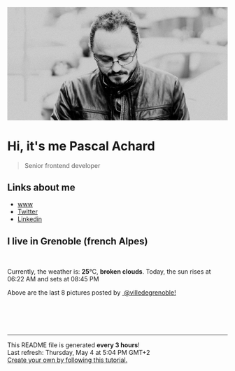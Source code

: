 ![Pascal Achard](./images/photo-pascal-achard.jpg)
# Hi, it's me Pascal Achard
> Senior frontend developer

## Links about me
- [www](https://www.pascal-achard.com)
- [Twitter](https://twitter.com/botmaster)
- [Linkedin](http://www.linkedin.com/in/pascal-achard)


## I live in Grenoble (french Alpes)
<img src="https://openweathermap.org/img/wn/04d@2x.png" alt="">

Currently, the weather is: **25**°C, **broken clouds**.
Today, the sun rises at 06:22 AM and sets at 08:45 PM

Above are the last 8 pictures posted by <a href="https://www.instagram.com/villedegrenoble/" target="_blank"><img alt="" src="https://upload.wikimedia.org/wikipedia/commons/thumb/e/e7/Instagram_logo_2016.svg/1024px-Instagram_logo_2016.svg.png" width="20"/> @villedegrenoble!</a>

<p style="display: flex; flex-wrap: wrap; gap: 20px;">
        <img src="https://cdn1.picuki.com/hosted-by-instagram/q/0exhNuNYnjBcaS3SYdxKjf8F2vJ1WgxSZ60STLepjSVmIR1vLHOapZA0mpCj4yRwKwVlASuRYzxk4I8tVl5TDj1%7C%7COkbfQbSNTDZW6qmcV+zN1T1v859pkr42LXYbZH+n%7C%7CssoVwmYdSgIGaYDG7uo%7C%7CesJ+vPucjEHpi2VNrQT9zJBpY6uSKVKz8B13bHR1Bv9vdBhYgJE8VQpMBQ7odLUvj8ESLnzNskg6PA5RbMCg8kW%7C%7C+7piSS1X24ldihBGTOguYrVwr9T0GXXejYH9GmkGqEXIE1GlHqphzgck7QRvamtZL8r3Po17IH4fTcED3tJhjVPsdK+lCGQPy38mUxanjCD%7C%7CZK3UPQv9bDXDuCxcO%7C%7CQxDblfIaMEuhaXG4XDuvhe2aJBfSfDP9DvYl4KutCz2%7C%7Cz%7C%7CwPgIuShiDZUVBEMvDqIM4F5R6DFwqv1oHU=.jpeg" alt="" width="200"/>
        <img src="https://cdn1.picuki.com/hosted-by-instagram/q/0exhNuNYnjBcaS3SYdxKjf8F2vJ1Wg5SZ60STLepjSVmIR1vLHOapZA0mpCl6yRxIwVgFDeSYzxk4IwuWF9UDj14PUDXQLaLSjhc6a6YU+vN0jVn9ZdmlrkyLXwfYHen%7C%7C8srXAmYdSgIGaYDG7uo%7C%7CesJ+fjrcjcFrjOMNbRKmDdttdCwFahlza4lsfe4kx2xu5xncG114WNxahlw5OLUqQUCSKnjMcF6saR5UvoPjsBRprygmCG2GGM5b295BTGS9IjOkqg8iyDXdzQspjD3Ee8EIU8hjl246gwp%7C%7C5wJmpaBOdtE+MYHsrX1SzRBWmhm+jVBocW+xzTsSUGI%7C%7CgVRwGKOlf7kNPEu+8WgGtKbd+jZxw31TL%7C%7CyLK1jU1ZfFMjcW3zwMN6dDdlUlLtbEOBU+lHt0RLsUr%7C%7Ci%7C%7ChQ3CzAX1WDeW8FVZq7b+6GnzWTZhmDWpgNqws4=.jpeg" alt="" width="200"/>
        <img src="https://cdn1.picuki.com/hosted-by-instagram/q/0exhNuNYnjBcaS3SYdxKjf8F2vJ1Wg9SZ60STLepjSVmIR1vLHOapZA0mpCl6yRxIwVgFDeSYzxk54wtWFhXCj17PkXcQbyIRTlX66SfV+mhvDdn8pZhkr40KXYeY3ao88MlOzjYMTIfQeoEH%7C%7Cb2rvUW+%7C%7C7wbTYNpi2TNLxCyQlWotfpUrJy9ZRzt52U1h+189JldAJZ+jtvdBFundPZlTIeAefzPcBgoK9jC7QIjZNIuaHtnyuxH34+emlsFj3RuYTM2dENhhzrdSFlqjHwAZY1LHMRiVbmojIA6rgI26+hZ9VM4ac7v5qCbSACW2E2hjtfwZftgALsSUGImUBRwT2Ej+b3ffZ79sXPBPW%7C%7Ccs29zifNNpvZA7FOVH8eWffhXWb2EOezK8FylINZGe1G2k+t8RO3Z4Ks%7C%7CVV+AWgc12HcX7YgG7uiyqyb4X7U32WIpFZpkg==.jpeg" alt="" width="200"/>
        <img src="https://cdn1.picuki.com/hosted-by-instagram/q/0exhNuNYnjBcaS3SYdxKjf8F2vJ1Wg5SZ60STLepjSVmIR1vLHOapZA0mpCj4yRwKwVlASuRYzxk54woU1tTCj18P0PeTbSLTzlU66uRU+ymvD1v9ZJknbkyKHAWbXGq9cUlVWCpNWwSDv5PHL%7C%7Clo7gX5v%7C%7CsbCgEpjuSKrVCkGZTjse3TO9%7C%7C2pYf5%7C%7CHSv1izv9QpcmkazXgpdAd4+pvlpDk1VOCtIc17q7VySKNBicMCv6K91Sa8H2QkaHp%7C%7CECKet8XCkONFui3rSzY57zz2F%7C%7C99EEIdvlqztEslvqEAm5K1ZKlXjd8A6fLlW2oqGWlvqklPv6XslHPaSkGI%7C%7CmIUwGPRn+T8J7gprsigdcy8U%7C%7Cj89gvXPZrXPIwcZVg%7C%7CTcyAYUvOePOAVZp1pY11LPla03O%7C%7C1jCLTOj69D9AQjpP3mLfWcYnENjFgpCq8UjDiznT+AE%7C%7CwZ65.jpeg" alt="" width="200"/>
        <img src="https://cdn1.picuki.com/hosted-by-instagram/q/0exhNuNYnjBcaS3SYdxKjf8F2vJ1WgxSZ60STLepjSVmIR1vLHOapZA0mpCl6yRxIwVgFDeSYzxk54MqVlxZDz18PEDZTrOBSzdW66mfXevN0jVv%7C%7CZNklrwxJHUWYX6n9MYvXQmYdSgIGaYDG7uo%7C%7CesJ+fLscjcApTWMNbFBnjdttdCwFahlza4lsfe4kx2xu5xncG114WNxahlw5OLUqQUCSKnjMcF6saR5UvoPjsBRpr6gmCG2GGM5b295BTGS9IjOkqg8iyDXdzQspjD3Fe8EIU8hjl246kYovLl+t9SJA4F6+MZ1ufjcVn9BWmhm+jVBocW+xzTsSUGI%7C%7CgVRwGKOlf7kNPEu+8WgGtKbccnz5yPad5OTFowBDGpfNtHYZUffE8C7FNhYkoZLJNBWj3ad+QiYc+Ct0CI3CzAX1WDeVLFUEanb+6GnzWTZhmDWpgNqws4=.jpeg" alt="" width="200"/>
        <img src="https://cdn1.picuki.com/hosted-by-instagram/q/0exhNuNYnjBcaS3SYdxKjf8F2vJ1Wg9SZ60STLepjSVmIR1vLHOapZA0mpCl6yRxIwVgFDeSYzxk54wtWFhXDj15OUHaSbaJRTZd76ydUuirvDNl9ZBilrY9K3UcYnWm8sElUW+pNWwSDv5PHL%7C%7Clo7gU%7C%7CPvwbCgEpTWVKrVBnmFTjse3TO9%7C%7C2pYf5%7C%7CHSv1izv9QpcmkazXgpdAd4+pvlpDk1VOCtIc17q7VySKNBicMCv6K81Sa8H2QkaHp%7C%7CECKet8XCkONFui3rSzY57zz2F%7C%7C59EEIdvlqztEsAtZ0LnLH7HKR5%7C%7CN8AjqP6bj4RGWlvqklPv6XslHPaSUGI%7C%7CmIUwGPRn+T8J7gprsigdcy8U%7C%7Cr%7C%7Cmw7HRbuHIL5gcUo5DsX%7C%7CR0%7C%7ClefC5He9pxYRwDu5H%7C%7C1Ps9CPpUb%7C%7C3+RpmQjpP3mLfWcpSFa%7C%7CMgpCq8UjDiznT+AE%7C%7CwZ65.jpeg" alt="" width="200"/>
        <img src="https://cdn1.picuki.com/hosted-by-instagram/q/0exhNuNYnjBcaS3SYdxKjf8F2vJ1WgxSZ60STLepjSVmIR1vLHOapZA0mpCj4yRwKwVlASuRYzxk54opVF9UCj17NUzXSr2LRTlV6KucVunN0Ddg85donLw8LXIfZnCp9MUtVgmYdSgIGaYDG7uo%7C%7CesJ%7C%7CPnucjcFrjOMNbRKmDdttdCwFahlza4lsfe4kx2xu5xncG114WNxahlw5OLUqQUCSKnjMcF6saR5UvoPjsBRpr6gmCG2GGM5b295BTGS9IjOkqg8iyDXdzQspjD2F+8EIU8hjl246jQQu7wYptKIY75i+MZ1vffSSllBWmhm+jVBocW+xzTvSUGI%7C%7CgVRwGKOlf7kNPEu+8WgGtKbdI38%7C%7CjH4YprzHp97bn0FBdXme3z%7C%7CJtK7CJlet7NoG8F3%7C%7C3aW316tXqHs7RQ3CzAX1WDeWLBTZdnb+6GnzWTZhmDWpgNqws4=.jpeg" alt="" width="200"/>
        <img src="https://cdn1.picuki.com/hosted-by-instagram/q/0exhNuNYnjBcaS3SYdxKjf8F2vJ1WgxSZ60STLepjSVmIR1vLHOapZA0mpCl6yRxIwVgFDeSYzxk54ooUFhZDT18NEfWS7CNSzxS7aqaXejN1TNu85RhlLc1KHMeYHao88spXQmYdSgIGaYDG7uo%7C%7CesJ+fjrcjcFrjOMNbRKmDdttdCwFahlza4lsfe4kx2xu5xncG114WNxahlw5OLUqQUCSKnjMcF6saR5UvoPjsBRpr6gmCG2GGM5b295BTGS9IjOkqg8iyDXdzQspjD3Eu8EIU8hjl246iYc56gYh4GDPbs1+MYHpYTaT2xBWmhm+jVBocW+xzTsSUGI%7C%7CgVRwGKOlf7kNPEu+8WgGtKbdsjG+QKQTLP8A65udFQsDvnDY2%7C%7C5H+yaLoVhk4Z5GaFL+Euh41CZYqHSzRQ3CzAX1WDeW8EgZ6vb+6GnzWTZhmDWpgNqws4=.jpeg" alt="" width="200"/>
</p>

------------
<p>This README file is generated <b>every 3 hours</b>!
    <br />Last refresh: Thursday, May 4 at 5:04 PM GMT+2
    <br /><a href="https://medium.com/@th.guibert/how-to-create-a-self-updating-readme-md-for-your-github-profile-f8b05744ca91">Create your own by following this tutorial.</a>
</p>
<p><a href="https://github.com/botmaster/botmaster/actions/workflows/main.yaml"><img alt="" src="https://github.com/botmaster/botmaster/actions/workflows/main.yaml/badge.svg" /></a></p>


